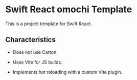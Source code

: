 # Swift React omochi Template

This is a project template for Swift React.

## Characteristics

- Does not use Carton.

- Uses Vite for JS builds.

- Implements hot reloading with a custom Vite plugin.
